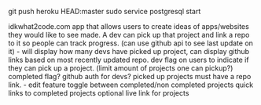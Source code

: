 

git push heroku HEAD:master
sudo service postgresql start

idkwhat2code.com
app that allows users to create ideas of apps/websites they would like to see made.  A dev can pick up that project and link a repo to it so people can track progress.  (can use github api to see last update on it) - will display how many devs have picked up project, can display github links based on most recently updated repo. 
dev flag on users to indicate if they can pick up a project.  (limit amount of projects one can pickup?) 
completed flag? 
github auth for devs?
picked up projects must have a repo link. - edit feature
toggle between completed/non completed projects
quick links to completed projects
optional live link for projects
